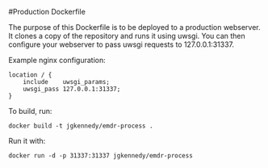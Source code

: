#Production Dockerfile

The purpose of this Dockerfile is to be deployed to a production webserver. It clones a copy of the repository and runs it using uwsgi. You can then configure your webserver to pass uwsgi requests to 127.0.0.1:31337.

Example nginx configuration:

```
location / {
    include    uwsgi_params;
    uwsgi_pass 127.0.0.1:31337;
}
```

To build, run:

```
docker build -t jgkennedy/emdr-process .
```

Run it with:

```
docker run -d -p 31337:31337 jgkennedy/emdr-process
```
